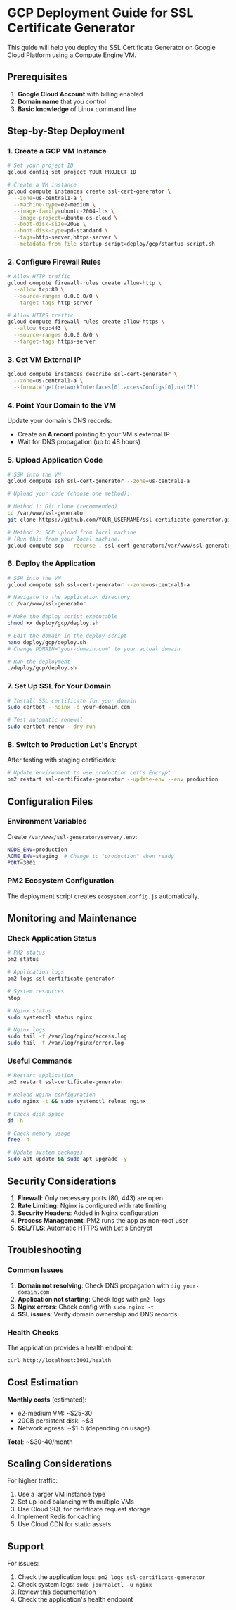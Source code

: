 
# GCP Deployment Guide for SSL Certificate Generator

This guide will help you deploy the SSL Certificate Generator on Google Cloud Platform using a Compute Engine VM.

## Prerequisites

1. **Google Cloud Account** with billing enabled
2. **Domain name** that you control
3. **Basic knowledge** of Linux command line

## Step-by-Step Deployment

### 1. Create a GCP VM Instance

```bash
# Set your project ID
gcloud config set project YOUR_PROJECT_ID

# Create a VM instance
gcloud compute instances create ssl-cert-generator \
  --zone=us-central1-a \
  --machine-type=e2-medium \
  --image-family=ubuntu-2004-lts \
  --image-project=ubuntu-os-cloud \
  --boot-disk-size=20GB \
  --boot-disk-type=pd-standard \
  --tags=http-server,https-server \
  --metadata-from-file startup-script=deploy/gcp/startup-script.sh
```

### 2. Configure Firewall Rules

```bash
# Allow HTTP traffic
gcloud compute firewall-rules create allow-http \
  --allow tcp:80 \
  --source-ranges 0.0.0.0/0 \
  --target-tags http-server

# Allow HTTPS traffic
gcloud compute firewall-rules create allow-https \
  --allow tcp:443 \
  --source-ranges 0.0.0.0/0 \
  --target-tags https-server
```

### 3. Get VM External IP

```bash
gcloud compute instances describe ssl-cert-generator \
  --zone=us-central1-a \
  --format='get(networkInterfaces[0].accessConfigs[0].natIP)'
```

### 4. Point Your Domain to the VM

Update your domain's DNS records:
- Create an **A record** pointing to your VM's external IP
- Wait for DNS propagation (up to 48 hours)

### 5. Upload Application Code

```bash
# SSH into the VM
gcloud compute ssh ssl-cert-generator --zone=us-central1-a

# Upload your code (choose one method):

# Method 1: Git clone (recommended)
cd /var/www/ssl-generator
git clone https://github.com/YOUR_USERNAME/ssl-certificate-generator.git .

# Method 2: SCP upload from local machine
# (Run this from your local machine)
gcloud compute scp --recurse . ssl-cert-generator:/var/www/ssl-generator --zone=us-central1-a
```

### 6. Deploy the Application

```bash
# SSH into the VM
gcloud compute ssh ssl-cert-generator --zone=us-central1-a

# Navigate to the application directory
cd /var/www/ssl-generator

# Make the deploy script executable
chmod +x deploy/gcp/deploy.sh

# Edit the domain in the deploy script
nano deploy/gcp/deploy.sh
# Change DOMAIN="your-domain.com" to your actual domain

# Run the deployment
./deploy/gcp/deploy.sh
```

### 7. Set Up SSL for Your Domain

```bash
# Install SSL certificate for your domain
sudo certbot --nginx -d your-domain.com

# Test automatic renewal
sudo certbot renew --dry-run
```

### 8. Switch to Production Let's Encrypt

After testing with staging certificates:

```bash
# Update environment to use production Let's Encrypt
pm2 restart ssl-certificate-generator --update-env --env production
```

## Configuration Files

### Environment Variables

Create `/var/www/ssl-generator/server/.env`:

```bash
NODE_ENV=production
ACME_ENV=staging  # Change to "production" when ready
PORT=3001
```

### PM2 Ecosystem Configuration

The deployment script creates `ecosystem.config.js` automatically.

## Monitoring and Maintenance

### Check Application Status

```bash
# PM2 status
pm2 status

# Application logs
pm2 logs ssl-certificate-generator

# System resources
htop

# Nginx status
sudo systemctl status nginx

# Nginx logs
sudo tail -f /var/log/nginx/access.log
sudo tail -f /var/log/nginx/error.log
```

### Useful Commands

```bash
# Restart application
pm2 restart ssl-certificate-generator

# Reload Nginx configuration
sudo nginx -t && sudo systemctl reload nginx

# Check disk space
df -h

# Check memory usage
free -h

# Update system packages
sudo apt update && sudo apt upgrade -y
```

## Security Considerations

1. **Firewall**: Only necessary ports (80, 443) are open
2. **Rate Limiting**: Nginx is configured with rate limiting
3. **Security Headers**: Added in Nginx configuration
4. **Process Management**: PM2 runs the app as non-root user
5. **SSL/TLS**: Automatic HTTPS with Let's Encrypt

## Troubleshooting

### Common Issues

1. **Domain not resolving**: Check DNS propagation with `dig your-domain.com`
2. **Application not starting**: Check logs with `pm2 logs`
3. **Nginx errors**: Check config with `sudo nginx -t`
4. **SSL issues**: Verify domain ownership and DNS records

### Health Checks

The application provides a health endpoint:
```bash
curl http://localhost:3001/health
```

## Cost Estimation

**Monthly costs** (estimated):
- e2-medium VM: ~$25-30
- 20GB persistent disk: ~$3
- Network egress: ~$1-5 (depending on usage)

**Total**: ~$30-40/month

## Scaling Considerations

For higher traffic:
1. Use a larger VM instance type
2. Set up load balancing with multiple VMs
3. Use Cloud SQL for certificate request storage
4. Implement Redis for caching
5. Use Cloud CDN for static assets

## Support

For issues:
1. Check the application logs: `pm2 logs ssl-certificate-generator`
2. Check system logs: `sudo journalctl -u nginx`
3. Review this documentation
4. Check the application's health endpoint
